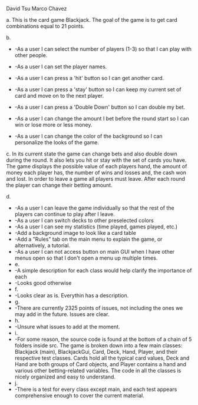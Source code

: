 David Tsu
Marco Chavez

a. This is the card game Blackjack. The goal of the game is to get card combinations equal to 21 points.

b. 

*    -As a user I can select the number of players (1-3) so that I can play with other people.

*    -As a user I can set the player names.
*    -As a user I can press a 'hit' button so I can get another card.
*    -As a user I can press a 'stay' button so I can keep my current set of card and move on to the next player.
*    -As a user I can press a 'Double Down' button so I can double my bet.
*    -As a user I can change the amount I bet before the round start so I can win or lose more or less money.
*    -As a user I can change the color of the background so I can personalize the looks of the game.

c. In its current state the game can change bets and also double down during the round. It also lets you hit or stay with the set of cards you have. The game displays the possible value of each players hand, the amount of money each player has, the number of wins and losses and, the cash won and lost. In order to leave a game all players must leave. After each round the player can change their betting amount.

d. 

*   -As a user I can leave the game individually so that the rest of the players can continue to play after I leave.
*   -As a user I can switch decks to other preselected colors
*   -As a user I can see my statistics (time played, games played, etc.)
*   -Add a background image to look like a card table
*   -Add a "Rules" tab on the main menu to explain the game, or alternatively, a tutorial.
*   -As a user I can not access button on main GUI when I have other menus open so that I don't open a menu up multiple times.
* e. 
*   -A simple description for each class would help clarify the importance of each
*   -Looks good otherwise
* f.
*   -Looks clear as is. Everythin has a description.
* g.
*   -There are currently 2325 points of issues, not including the ones we may add in the future. Issues are clear.
* h.
*   -Unsure what issues to add at the moment.
* i.
*   -For some reason, the source code is found at the bottom of a chain of 5 folders inside src. The game is broken down into a few main classes: Blackjack (main), BlackjackGui, Card, Deck, Hand, Player, and their respective test classes. Cards hold all the typical card values, Deck and Hand are both groups of Card objects, and Player contains a hand and various other betting-related variables. The code in all the classes is nicely organized and easy to understand.
* j.
*   -There is a test for every class except main, and each test appears comprehensive enough to cover the current material.

